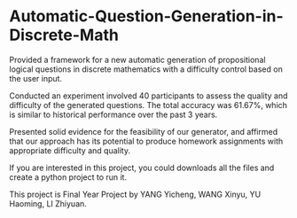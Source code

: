 # Automatic-Question-Generation-in-Discrete-Math
Provided a framework for a new automatic generation of propositional logical questions in discrete mathematics with a difficulty control based on the user input.

Conducted an experiment involved 40 participants to assess the quality and difficulty of the generated questions. The total accuracy was 61.67%, which is similar to historical performance over the past 3 years.

Presented solid evidence for the feasibility of our generator, and affirmed that our approach has its potential to produce homework assignments with appropriate difficulty and quality.

If you are interested in this project, you could downloads all the files and create a python project to run it.

This project is Final Year Project by YANG Yicheng, WANG Xinyu, YU Haoming, LI Zhiyuan.
